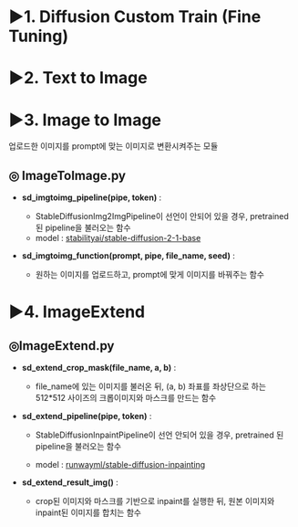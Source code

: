 # ▶1. Diffusion Custom Train (Fine Tuning)



# ▶2. Text to Image



# ▶3. Image to Image

업로드한 이미지를 prompt에 맞는 이미지로 변환시켜주는 모듈

## ◎ __ImageToImage.py__

- __sd_imgtoimg_pipeline(pipe, token)__ : 
  - StableDiffusionImg2ImgPipeline이 선언이 안되어 있을 경우, pretrained 된 pipeline을 불러오는 함수
  - model : [stabilityai/stable-diffusion-2-1-base](https://huggingface.co/stabilityai/stable-diffusion-2-1-base)

- __sd_imgtoimg_function(prompt, pipe, file_name, seed)__ :
  - 원하는 이미지를 업로드하고, prompt에 맞게 이미지를 바꿔주는 함수



# ▶4. ImageExtend

## ◎ImageExtend.py

- __sd_extend_crop_mask(file_name, a, b)__ :

  - file_name에 있는 이미지를 불러온 뒤, (a, b) 좌표를 좌상단으로 하는 512*512 사이즈의 크롭이미지와 마스크를 만드는 함수

    

- __sd_extend_pipeline(pipe, token)__ : 

  - StableDiffusionInpaintPipeline이 선언 안되어 있을 경우, pretrained 된 pipeline을 불러오는 함수

  - model : [runwayml/stable-diffusion-inpainting](https://huggingface.co/runwayml/stable-diffusion-inpainting)

    

- __sd_extend_result_img()__ :

  - crop된 이미지와 마스크를 기반으로 inpaint를 실행한 뒤, 원본 이미지와 inpaint된 이미지를 합치는 함수


